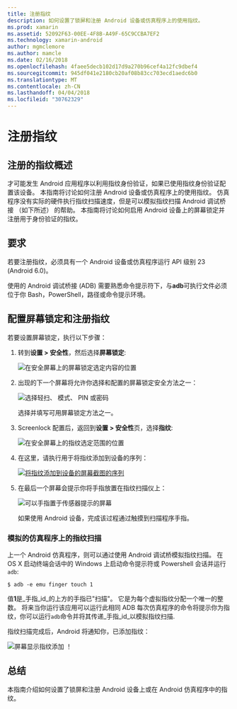 ```yaml
---
title: 注册指纹
description: 如何设置了锁屏和注册 Android 设备或仿真程序上的使用指纹。
ms.prod: xamarin
ms.assetid: 52092F63-00EE-4F8B-A49F-65C9CCBA7EF2
ms.technology: xamarin-android
author: mgmclemore
ms.author: mamcle
ms.date: 02/16/2018
ms.openlocfilehash: 4faee5decb102d17d9a270b96cef4a12fc9dbef4
ms.sourcegitcommit: 945df041e2180cb20af08b83cc703ecd1aedc6b0
ms.translationtype: MT
ms.contentlocale: zh-CN
ms.lasthandoff: 04/04/2018
ms.locfileid: "30762329"
---
```

# <a name="enrolling-a-fingerprint"></a>注册指纹

## <a name="enrolling-a-fingerprint-overview"></a>注册的指纹概述

才可能发生 Android 应用程序以利用指纹身份验证，如果已使用指纹身份验证配置该设备。 本指南将讨论如何注册 Android 设备或仿真程序上的使用指纹。 仿真程序没有实际的硬件执行指纹扫描速度，但是可以模拟指纹扫描 Android 调试桥接 （如下所述） 的帮助。  本指南将讨论如何启用 Android 设备上的屏幕锁定并注册用于身份验证的指纹。

## <a name="requirements"></a>要求

若要注册指纹，必须具有一个 Android 设备或仿真程序运行 API 级别 23 (Android 6.0)。

使用的 Android 调试桥接 (ADB) 需要熟悉命令提示符下，与**adb**可执行文件必须位于你 Bash，PowerShell，路径或命令提示环境。

## <a name="configuring-a-screen-lock-and-enrolling-a-fingerprint"></a>配置屏幕锁定和注册指纹 

若要设置屏幕锁定，执行以下步骤：

1. 转到**设置 > 安全性**，然后选择**屏幕锁定**:

    ![在安全屏幕上的屏幕锁定选定内容的位置](enrolling-fingerprint-images/testing-01.png)

2. 出现的下一个屏幕将允许你选择和配置的屏幕锁定安全方法之一： 

    ![选择轻扫、 模式、 PIN 或密码](enrolling-fingerprint-images/testing-02.png)

   选择并填写可用屏幕锁定方法之一。

3. Screenlock 配置后，返回到**设置 > 安全性**页，选择**指纹**:

    ![在安全屏幕上的指纹选定范围的位置](enrolling-fingerprint-images/testing-03.png)

4. 在这里，请执行用于将指纹添加到设备的序列：

    [![将指纹添加到设备的屏幕截图的序列](enrolling-fingerprint-images/testing-04-sml.png)](enrolling-fingerprint-images/testing-04.png#lightbox)

5. 在最后一个屏幕会提示你将手指放置在指纹扫描仪上： 

    ![可以手指置于传感器提示的屏幕](enrolling-fingerprint-images/testing-05.png)

    如果使用 Android 设备，完成该过程通过触摸到扫描程序手指。 
    
    
### <a name="simulating-a-fingerprint-scan-on-the-emulator"></a>模拟的仿真程序上的指纹扫描

上一个 Android 仿真程序，则可以通过使用 Android 调试桥模拟指纹扫描。 在 OS X 启动终端会话中的 Windows 上启动命令提示符或 Powershell 会话并运行`adb`:

```shell
$ adb -e emu finger touch 1
```

值**1**是_手指\_id_的上方的手指已"扫描"。 它是为每个虚拟指纹分配一个唯一的整数。 将来当你运行该应用可以运行此相同 ADB 每次仿真程序的命令将提示你为指纹，你可以运行`adb`命令并将其传递_手指\_id_以模拟指纹扫描.

指纹扫描完成后，Android 将通知你，已添加指纹：  

![屏幕显示指纹添加 ！](enrolling-fingerprint-images/testing-06.png)

## <a name="summary"></a>总结 

本指南介绍如何设置了锁屏和注册 Android 设备上或在 Android 仿真程序中的指纹。 

